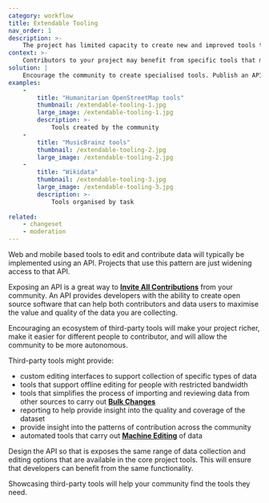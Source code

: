 ```yaml
---
category: workflow
title: Extendable Tooling
nav_order: 1
description: >-
    The project has limited capacity to create new and improved tools to support the community
context: >-
    Contributors to your project may benefit from specific tools that make it easier for them to participate. Specialised tools might help to better **[Retrospective Reviews](/patterns/maintaining-quality/retrospective-review)** or in applying **[Bulk Changes](/patterns/workflow/bulk-changes)**, or better support people with different abilities. But your project will have limited resources to build all of these tools.
solution: |
    Encourage the community to create specialised tools. Publish an API that exposes the editing and reviewing functionality of your project so that the community can create new tools that conform to your **[Published Policies](/patterns/project-governance/published-policies)**.
examples:
    -
        title: "Humanitarian OpenStreetMap tools"
        thumbnail: /extendable-tooling-1.jpg
        large_image: /extendable-tooling-1.jpg
        description: >-
            Tools created by the community
    -
        title: "MusicBrainz tools"
        thumbnail: /extendable-tooling-2.jpg
        large_image: /extendable-tooling-2.jpg
    -
        title: "Wikidata"
        thumbnail: /extendable-tooling-3.jpg
        large_image: /extendable-tooling-3.jpg
        description: >-
            Tools organised by task
    
related:
    - changeset
    - moderation
---
```


Web and mobile based tools to edit and contribute data will typically be implemented using an API. Projects that use this pattern are just widening access to that API.

Exposing an API is a great way to **[Invite All Contributions](/patterns/encouraging-contributions/invite-all-contributions)** from your community. An API provides developers with the ability to create open source software that can help both contributors and data users to maximise the value and quality of the data you are collecting.

Encouraging an ecosystem of third-party tools will make your project richer, make it easier for different people to contributor, and will allow the community to be more autonomous.

Third-party tools might provide:

* custom editing interfaces to support collection of specific types of data
* tools that support offline editing for people with restricted bandwidth
* tools that simplifies the process of importing and reviewing data from other sources to carry out **[Bulk Changes](/patterns/workflow/bulk-changes)**
* reporting to help provide insight into the quality and coverage of the dataset
* provide insight into the patterns of contribution across the community
* automated tools that carry out **[Machine Editing](/patterns/editing/machine-editing)** of data

Design the API so that is exposes the same range of data collection and editing options that are available in the core project tools. This will ensure that developers can benefit from the same functionality.

Showcasing third-party tools will help your community find the tools they need.